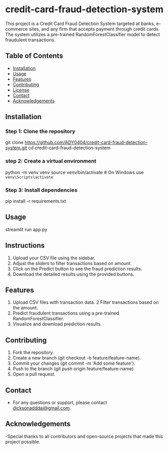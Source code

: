  # credit-card-fraud-detection-system

This project is a Credit Card Fraud Detection System targeted at banks, e-commerce sites, and any firm that accepts payment through credit cards. The system utilizes a pre-trained RandomForestClassifier model to detect fraudulent transactions.

## Table of Contents
- [Installation](#installation)
- [Usage](#usage)
- [Features](#features)
- [Contributing](#contributing)
- [License](#license)
- [Contact](#contact)
- [Acknowledgements](#acknowledgements)

## Installation

### Step 1: Clone the repository

git clone https://github.com/ADY0404/credit-card-fraud-detection-system.git
cd credit-card-fraud-detection-system

### step 2: Create a virtual environment 
python -m venv venv
source venv/bin/activate # On Windows use `venv\Scripts\activate`

### Step 3: Install dependencies
pip install -r requirements.txt

## Usage
streamlit run app.py

## Instructions
1. Upload your CSV file using the sidebar.
2. Adjust the sliders to filter transactions based on amount.
3. Click on the Predict button to see the fraud prediction results.
4. Download the detailed results using the provided buttons.

## Features
1. Upload CSV files with transaction data.
2 Filter transactions based on the amount.
3. Predict fraudulent transactions using a pre-trained RandomForestClassifier.
4. Visualize and download prediction results.

## Contributing
1. Fork the repository.
2. Create a new branch (git checkout -b feature/feature-name).
3. Commit your changes (git commit -m 'Add some feature').
4. Push to the branch (git push origin feature/feature-name).
5. Open a pull request.

## Contact
- For any questions or support, please contact dicksonadddai@gmail.com.

## Acknowledgements
-Special thanks to all contributors and open-source projects that made this project possible.